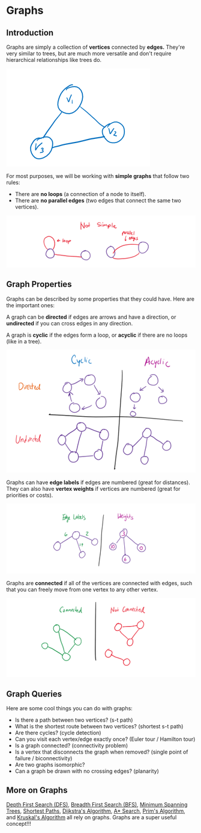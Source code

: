 # Graphs

## Introduction

Graphs are simply a collection of **vertices** connected by **edges.** They're very similar to trees, but are much more versatile and don't require hierarchical relationships like trees do.

![A very simple graph.](../.gitbook/assets/image%20%2834%29.png)

For most purposes, we will be working with **simple graphs** that follow two rules:

* There are **no loops** \(a connection of a node to itself\).
* There are **no parallel edges** \(two edges that connect the same two vertices\).

![Don&apos;t make these graphs pls. Keep life simple!](../.gitbook/assets/image%20%2819%29.png)

## Graph Properties

Graphs can be described by some properties that they could have. Here are the important ones:

A graph can be **directed** if edges are arrows and have a direction, or **undirected** if you can cross edges in any direction.

A graph is **cyclic** if the edges form a loop, or **acyclic** if there are no loops \(like in a tree\).

![Direction vs. Cycles](../.gitbook/assets/image%20%281%29.png)

Graphs can have **edge labels** if edges are numbered \(great for distances\). They can also have **vertex weights** if vertices are numbered \(great for priorities or costs\).

![Edge labels vs. Weights](../.gitbook/assets/image%20%2816%29.png)

Graphs are **connected** if all of the vertices are connected with edges, such that you can freely move from one vertex to any other vertex.

![](../.gitbook/assets/image%20%2880%29.png)

## Graph Queries

Here are some cool things you can do with graphs:

* Is there a path between two vertices? \(s-t path\)
* What is the shortest route between two vertices? \(shortest s-t path\)
* Are there cycles? \(cycle detection\)
* Can you visit each vertex/edge exactly once? \(Euler tour / Hamilton tour\)
* Is a graph connected? \(connectivity problem\)
* Is a vertex that disconnects the graph when removed? \(single point of failure / biconnectivity\)
* Are two graphs isomorphic?
* Can a graph be drawn with no crossing edges? \(planarity\)

## More on Graphs

[Depth First Search \(DFS\)](../algorithms/searching/depth-first-search-dfs.md), [Breadth First Search \(BFS\)](../algorithms/searching/breadth-first-search-bfs.md), [Minimum Spanning Trees](../algorithms/minimum-spanning-trees/), [Shortest Paths](../algorithms/shortest-paths/), [Dijkstra's Algorithm](../algorithms/shortest-paths/dijkstras-algorithm.md), [A\* Search](../algorithms/shortest-paths/a-search.md), [Prim's Algorithm](../algorithms/minimum-spanning-trees/prims-algorithm.md), and [Kruskal's Algorithm](../algorithms/minimum-spanning-trees/kruskals-algorithm.md) all rely on graphs. Graphs are a super useful concept!!!

